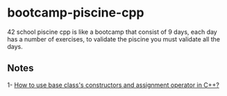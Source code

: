 # bootcamp-piscine-cpp
42 school piscine cpp is like a bootcamp that consist of 9 days, each day has a number of exercises, to validate the piscine you must validate all the days. 
## Notes
1- [How to use base class's constructors and assignment operator in C++?](https://stackoverflow.com/questions/1226634/how-to-use-base-classs-constructors-and-assignment-operator-in-c)
